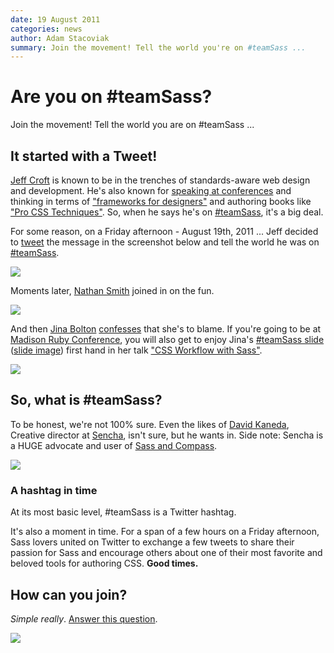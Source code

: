 ```yaml
---
date: 19 August 2011
categories: news
author: Adam Stacoviak
summary: Join the movement! Tell the world you're on #teamSass ...
---
```


# Are you on #teamSass?

Join the movement! Tell the world you are on #teamSass ...

## It started with a Tweet!

[Jeff Croft](http://jeffcroft.com/) is known to be in the trenches of standards-aware web design and development. He's also known for [speaking at conferences](http://jeffcroft.com/speaking/) and thinking in terms of ["frameworks for designers"](http://www.alistapart.com/articles/frameworksfordesigners) and authoring books like ["Pro CSS Techniques"](http://www.amazon.com/gp/product/159059732X). So, when he says he's on [#teamSass](https://twitter.com/#!/search?q=%23teamSass), it's a big deal.

For some reason, on a Friday afternoon - August 19th, 2011 ... Jeff decided to [tweet](https://twitter.com/#!/jcroft/status/104640770878877696) the message in the screenshot below and tell the world he was on [#teamSass](https://twitter.com/#!/search?q=%23teamSass).

<a href="https://twitter.com/#!/jcroft/status/104640770878877696"><img src="/attachments/team-sass-jcroft.png" class="full" /></a>

Moments later, [Nathan Smith](http://sonspring.com/) joined in on the fun.

<a href="https://twitter.com/#!/nathansmith/status/104641148575940609"><img src="/attachments/team-sass-nathansmith.png" class="full" /></a>

And then [Jina Bolton](http://about.me/jina) [confesses](https://twitter.com/#!/jina/status/104641295779237888) that she's to blame. If you're going to be at [Madison Ruby Conference](http://madisonruby.org/), you will also get to enjoy Jina's [#teamSass slide](https://twitter.com/#!/jina/status/104644063445270529) ([slide image](http://twitpic.com/68kjzb)) first hand in her talk ["CSS Workflow with Sass"](http://madisonruby.org/speakers#jina_bolton).

<a href="https://twitter.com/#!/jina/status/104641295779237888"><img src="/attachments/team-sass-jina.png" class="full" /></a>

## So, what is #teamSass?

To be honest, we're not 100% sure. Even the likes of [David Kaneda](http://9-bits.com/), Creative director at [Sencha](http://www.sencha.com/), isn't sure, but he wants in. Side note: Sencha is a HUGE advocate and user of [Sass and Compass](http://www.sencha.com/blog/search/3c2d65615710259a0f341e13fa841ac4/).

<a href="https://twitter.com/#!/davidkaneda/status/104648570073915392"><img src="/attachments/team-sass-davidkaneda.png" class="full" /></a>

### A hashtag in time

At its most basic level, #teamSass is a Twitter hashtag.

It's also a moment in time. For a span of a few hours on a Friday afternoon, Sass lovers united on Twitter to exchange a few tweets to share their passion for Sass and encourage others about one of their most favorite and beloved tools for authoring CSS. **Good times.**

## How can you join?

*Simple really*. [Answer this question](https://twitter.com/#!/TheSassWay/status/104643470492307456).

<a href="https://twitter.com/#!/TheSassWay/status/104643470492307456"><img src="/attachments/team-sass-tsw.png" class="full" /></a>
